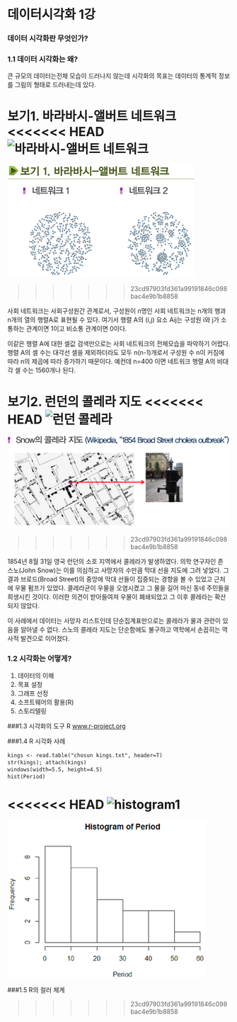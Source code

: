 데이터시각화 1강
=========

### 데이터 시각화란 무엇인가?

### 1.1 데이터 시각화는 왜?
큰 규모의 데이터는전체 모습이 드러나지 않는데 시각화의 목표는 데이터의 통계적 정보를 그림의 형태로 드러내는데 있다.


**보기1. 바라바시-앨버트 네트워크**
<<<<<<< HEAD
![바라바시-앨버트 네트워크](https://cloud.githubusercontent.com/assets/7834338/6544916/2ac9f5f2-c5a9-11e4-9435-f3a38521eb54.png)
=======
![enter image description here](figure/network.png)
>>>>>>> 23cd97903fd361a99191846c098bac4e9b1b8858

사회 네트워크는 사회구성원간 관계로서, 구성원이 n명인 사회 네트워크는
n개의 행과 n개의 열의 행렬A로 표현될 수 있다. 여기서 행렬 A의 (i,j) 요소 Aij는
구성원 i와 j가 소통하는 관계이면 1이고 비소통 관계이면 0이다.

이같은 행렬 A에 대한 셀값 검색만으로는 사회 네트워크의 전체모습을 파악하기 어렵다.
행렬 A의 셀 수는 대각선 셀을 제외하더라도 모두 n(n-1)개로서 구성원 수 n이 커짐에 따라
n의 제곱에 따라 증가하기 때문이다. 예컨데 n=400 이면 네트워크 행렬 A의 비대각 셀 수는 1560개나 된다.


**보기2. 런던의 콜레라 지도**
<<<<<<< HEAD
![런던 콜레라](https://cloud.githubusercontent.com/assets/7834338/6544934/36146a90-c5aa-11e4-8c64-c84b2a2c23f3.png)
=======
![](figure/london.png)
>>>>>>> 23cd97903fd361a99191846c098bac4e9b1b8858

1854년 8월 31일 영국 런던의 소호 지역에서 콜레라가 발생하였다. 
의학 연구자인 존 스노(John Snow)는 이를 의심하고 사망자의 수만큼 막대 선을 지도에 그려 넣었다.
그 결과 브로드(Broad Street)의 중앙에 막대 선들이 집중되는 경향을 볼 수 있었고 근처에 우물 펌프가 있었다.
콜레라균이 우물을 오염시켰고 그 물을 길어 마신 동네 주민들을 희생시킨 것이다. 이러한 의견이 받아들여져 우물이 폐쇄되었고 그 이후 콜레라는 확산되지 않았다.

이 사례에서 데이터는 사망자 리스트인데 단순집계표만으로는 콜레라가 물과 관련이 있음을 알아낼 수 없다. 스노의 콜레라 지도는 단순함에도 불구하고 역학에서 손꼽히는 역사적 발견으로 이어졌다.

### 1.2 시각화는 어떻게?

1. 데이터의 이해
2. 목표 설정
3. 그래프 선정
4. 소프트웨어의 활용(R)
5. 스토리텔링

###1.3 시각화의 도구 R
www.r-project.org

###1.4 R 시각화 사례

    kings <- read.table("chosun kings.txt", header=T)
    str(kings); attach(kings)
    windows(width=5.5, height=4.5)
    hist(Period)

<<<<<<< HEAD
![histogram1](https://cloud.githubusercontent.com/assets/7834338/6544950/65ea923e-c5ab-11e4-9e2f-39b100f6255b.png)
=======
![histogram1](figure/histogram1.png)

###1.5 R의 컬러 체계
>>>>>>> 23cd97903fd361a99191846c098bac4e9b1b8858

